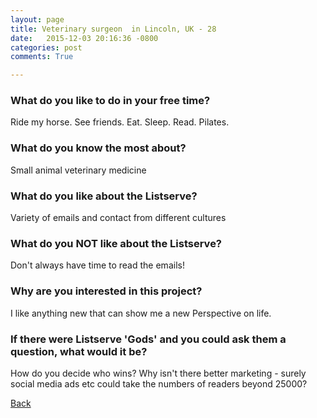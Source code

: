 ```yaml
---
layout: page
title: Veterinary surgeon  in Lincoln, UK - 28
date:   2015-12-03 20:16:36 -0800
categories: post
comments: True

---
```


### What do you like to do in your free time?
<p>Ride my horse. See friends. Eat.  Sleep. Read. Pilates. </p>

### What do you know the most about?
<p>Small animal veterinary medicine </p>

### What do you like about the Listserve?
<p>Variety of emails and contact from different cultures </p>

### What do you NOT like about the Listserve?
<p>Don't always have time to read the emails!</p>

### Why are you interested in this project?
<p>I like anything new that can show me a new
Perspective on life. </p>

### If there were Listserve 'Gods' and you could ask them a question, what would it be?
<p>How do you decide who wins? Why isn't there better marketing - surely social media ads etc could take the numbers of readers beyond 25000?</p>

[Back][1]

[1]: /home/responders/all